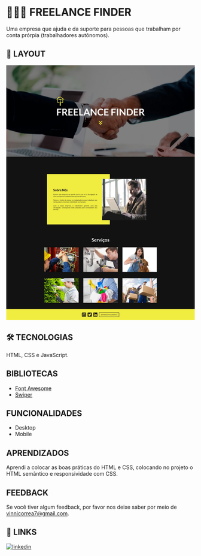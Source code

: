 
# 👨🏻‍💼 FREELANCE FINDER

Uma empresa que ajuda e da suporte para pessoas que trabalham por conta prórpia (trabalhadores autônomos).


## 📃 LAYOUT

<p align="center">
  <img alt="" src="print-page.jpeg">
</p>


## 🛠 TECNOLOGIAS

HTML, CSS e JavaScript.


## BIBLIOTECAS

 - [Font Awesome](https://fontawesome.com/)
 - [Swiper](https://swiperjs.com/)


## FUNCIONALIDADES

 - Desktop
 - Mobile


## APRENDIZADOS

Aprendi a colocar as boas práticas do HTML e CSS, colocando no projeto o HTML semântico e responsividade com CSS.


## FEEDBACK

Se você tiver algum feedback, por favor nos deixe saber por meio de vinnicorrea7@gmail.com.


## 🔗 LINKS

[![linkedin](https://img.shields.io/badge/linkedin-0A66C2?style=for-the-badge&logo=linkedin&logoColor=white)](https://www.linkedin.com/in/vinicius-graciano-5081501a1/)

